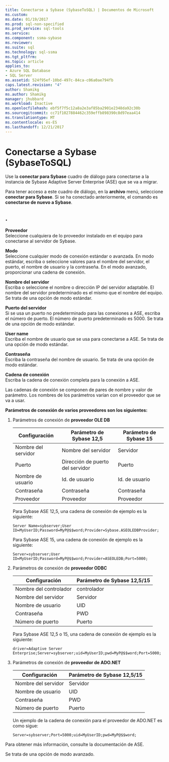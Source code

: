```yaml
---
title: Conectarse a Sybase (SybaseToSQL) | Documentos de Microsoft
ms.custom: 
ms.date: 01/19/2017
ms.prod: sql-non-specified
ms.prod_service: sql-tools
ms.service: 
ms.component: ssma-sybase
ms.reviewer: 
ms.suite: sql
ms.technology: sql-ssma
ms.tgt_pltfrm: 
ms.topic: article
applies_to:
- Azure SQL Database
- SQL Server
ms.assetid: 524f95ef-10bd-497c-84ca-c06a0ae794fb
caps.latest.revision: "4"
author: Shamikg
ms.author: Shamikg
manager: jhubbard
ms.workload: Inactive
ms.openlocfilehash: ebf5f7f5c12a8a2e3af85ba2901e2348da92c30b
ms.sourcegitcommit: cc71f1027884462c359effb898390c8d97eaa414
ms.translationtype: MT
ms.contentlocale: es-ES
ms.lasthandoff: 12/21/2017
---
```

# <a name="connect-to-sybase-sybasetosql"></a>Conectarse a Sybase (SybaseToSQL)
Use la **conectar para Sybase** cuadro de diálogo para conectarse a la instancia de Sybase Adaptive Server Enterprise (ASE) que se va a migrar.  
  
Para tener acceso a este cuadro de diálogo, en la **archivo** menú, seleccione **conectar para Sybase**. Si se ha conectado anteriormente, el comando es **conectarse de nuevo a Sybase**.  
  
## <a name="options"></a>.  
**Proveedor**  
Seleccione cualquiera de lo proveedor instalado en el equipo para conectarse al servidor de Sybase.  
  
**Modo**  
Seleccione cualquier modo de conexión estándar o avanzada. En modo estándar, escriba o seleccione valores para el nombre del servidor, el puerto, el nombre de usuario y la contraseña. En el modo avanzado, proporcionar una cadena de conexión.  
  
**Nombre del servidor**  
Escriba o seleccione el nombre o dirección IP del servidor adaptable. El nombre del servidor predeterminado es el mismo que el nombre del equipo. Se trata de una opción de modo estándar.  
  
**Puerto del servidor**  
Si se usa un puerto no predeterminado para las conexiones a ASE, escriba el número de puerto. El número de puerto predeterminado es 5000. Se trata de una opción de modo estándar.  
  
**User name**  
Escriba el nombre de usuario que se usa para conectarse a ASE. Se trata de una opción de modo estándar.  
  
**Contraseña**  
Escriba la contraseña del nombre de usuario. Se trata de una opción de modo estándar.  
  
**Cadena de conexión**  
Escriba la cadena de conexión completa para la conexión a ASE.  
  
Las cadenas de conexión se componen de pares de nombre y valor de parámetro. Los nombres de los parámetros varían con el proveedor que se va a usar.  
  
**Parámetros de conexión de varios proveedores son los siguientes:**  
  
1.  Parámetros de conexión de **proveedor OLE DB**  
  
    |Configuración|Parámetro de Sybase 12,5|Parámetro de Sybase 15|  
    |-----------|-------------------------|-----------------------|  
    |Nombre del servidor|Nombre del servidor|Servidor|  
    |Puerto|Dirección de puerto del servidor|Puerto|  
    |Nombre de usuario|Id. de usuario|Id. de usuario|  
    |Contraseña|Contraseña|Contraseña|  
    |Proveedor|Proveedor|Proveedor|  
  
    Para Sybase ASE 12,5, una cadena de conexión de ejemplo es la siguiente:  
  
    `Server Name=sybserver;User ID=MyUserID;Password=MyP@$$word;Provider=Sybase.ASEOLEDBProvider;`  
  
    Para Sybase ASE 15, una cadena de conexión de ejemplo es la siguiente:  
  
    `Server=sybserver;User ID=MyUserID;Password=MyP@$$word;Provider=ASEOLEDB;Port=5000;`  
  
2.  Parámetros de conexión de **proveedor ODBC**  
  
    |Configuración|Parámetro de Sybase 12,5/15|  
    |-----------|-----------------------------|  
    |Nombre del controlador|controlador|  
    |Nombre del servidor|Servidor|  
    |Nombre de usuario|UID|  
    |Contraseña|PWD|  
    |Número de puerto|Puerto|  
  
    Para Sybase ASE 12,5 o 15, una cadena de conexión de ejemplo es la siguiente:  
  
    `driver=Adaptive Server Enterprise;Server=sybserver;uid=MyUserID;pwd=MyP@$$word;Port=5000;`  
  
3.  Parámetros de conexión de **proveedor de ADO.NET**  
  
    |Configuración|Parámetro de Sybase 12,5/15|  
    |-----------|-----------------------------|  
    |Nombre del servidor|Servidor|  
    |Nombre de usuario|UID|  
    |Contraseña|PWD|  
    |Número de puerto|Puerto|  
  
    Un ejemplo de la cadena de conexión para el proveedor de ADO.NET es como sigue:  
  
    `Server=sybserver;Port=5000;uid=MyUserID;pwd=MyP@$$word;`  
  
Para obtener más información, consulte la documentación de ASE.  
  
Se trata de una opción de modo avanzado.  
  

